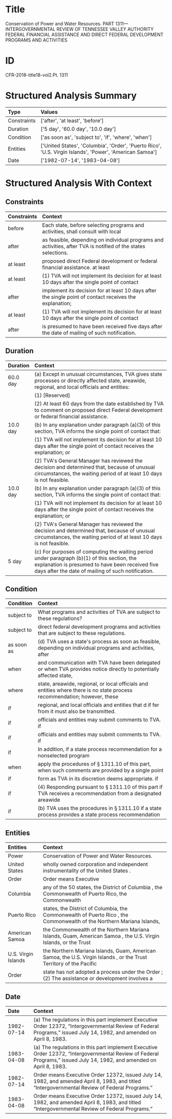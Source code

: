 # Title

 Conservation of Power and Water Resources. PART 1311—INTERGOVERNMENTAL REVIEW OF TENNESSEE VALLEY AUTHORITY FEDERAL FINANCIAL ASSISTANCE AND DIRECT FEDERAL DEVELOPMENT PROGRAMS AND ACTIVITIES


# ID

 CFR-2018-title18-vol2.Pt. 1311


# Structured Analysis Summary

| Type        | Values                                                                                                  |
|:------------|:--------------------------------------------------------------------------------------------------------|
| Constraints | ['after', 'at least', 'before']                                                                         |
| Duration    | ['5 day', '60.0 day', '10.0 day']                                                                       |
| Condition   | ['as soon as', 'subject to', 'if', 'where', 'when']                                                     |
| Entities    | ['United States', 'Columbia', 'Order', 'Puerto Rico', 'U.S. Virgin Islands', 'Power', 'American Samoa'] |
| Date        | ['1982-07-14', '1983-04-08']                                                                            |


# Structured Analysis With Context

 


## Constraints

| Constraints   | Context                                                                                                        |
|:--------------|:---------------------------------------------------------------------------------------------------------------|
| before        | Each state,  before selecting programs and activities, shall consult with local                                |
| after         | as feasible, depending on individual programs and activities, after  TVA is notified of the states selections. |
| at least      | proposed direct Federal development or federal financial assistance. at least                                  |
| at least      | (1) TVA will not implement its decision for at least 10 days after the single point of contact                 |
| after         | implement its decision for at least 10 days after the single point of contact receives the explanation;        |
| at least      | (1) TVA will not implement its decision for at least 10 days after the single point of contact                 |
| after         | is presumed to have been received five days after  the date of mailing of such notification.                   |


## Duration

| Duration   | Context                                                                                                                                                                                              |
|:-----------|:-----------------------------------------------------------------------------------------------------------------------------------------------------------------------------------------------------|
| 60.0 day   | (a) Except in unusual circumstances, TVA gives state processes or directly affected state, areawide, regional, and local officials and entities:                                                     |
|            |           (1) [Reserved]                                                                                                                                                                             |
|            |           (2) At least 60 days from the date established by TVA to comment on proposed direct Federal development or federal financial assistance.                                                   |
| 10.0 day   | (b) In any explanation under paragraph (a)(3) of this section, TVA informs the single point of contact that:                                                                                         |
|            |           (1) TVA will not implement its decision for at least 10 days after the single point of contact receives the explanation; or                                                                |
|            |           (2) TVA's General Manager has reviewed the decision and determined that, because of unusual circumstances, the waiting period of at least 10 days is not feasible.                         |
| 10.0 day   | (b) In any explanation under paragraph (a)(3) of this section, TVA informs the single point of contact that:                                                                                         |
|            |           (1) TVA will not implement its decision for at least 10 days after the single point of contact receives the explanation; or                                                                |
|            |           (2) TVA's General Manager has reviewed the decision and determined that, because of unusual circumstances, the waiting period of at least 10 days is not feasible.                         |
| 5 day      | (c) For purposes of computing the waiting period under paragraph (b)(1) of this section, the explanation is presumed to have been received five days after the date of mailing of such notification. |


## Condition

| Condition   | Context                                                                                                                   |
|:------------|:--------------------------------------------------------------------------------------------------------------------------|
| subject to  | What programs and activities of TVA are  subject to  these regulations?                                                   |
| subject to  | direct federal development programs and activities that are subject to  these regulations.                                |
| as soon as  | (d) TVA uses a state's process  as soon as feasible, depending on individual programs and activities, after               |
| when        | and communication with TVA have been delegated or when TVA provides notice directly to potentially affected state,        |
| where       | state, areawide, regional, or local officials and entities where there is no state process recommendation; however, these |
| if          | regional, and local officials and entities that d if fer from it must also be transmitted.                                |
| if          | officials and entities may submit comments to TVA. if                                                                     |
| if          | officials and entities may submit comments to TVA. if                                                                     |
| if          | In addition,  if a state process recommendation for a nonselected program                                                 |
| when        | apply the procedures of &#167;&#8201;1311.10 of this part, when such comments are provided by a single point              |
| if          | form as TVA in its discretion deems appropriate. if                                                                       |
| if          | (4) Responding pursuant to &#167;&#8201;1311.10 of this part  if TVA receives a recommendation from a designated areawide |
| if          | (b) TVA uses the procedures in &#167;&#8201;1311.10  if a state process provides a state process recommendation           |


## Entities

| Entities            | Context                                                                                                               |
|:--------------------|:----------------------------------------------------------------------------------------------------------------------|
| Power               | Conservation of  Power  and Water Resources.                                                                          |
| United States       | wholly owned corporation and independent instrumentality of the United States .                                       |
| Order               | Order  means Executive                                                                                                |
| Columbia            | any of the 50 states, the District of Columbia , the Commonwealth of Puerto Rico, the Commonwealth                    |
| Puerto Rico         | states, the District of Columbia, the Commonwealth of Puerto Rico , the Commonwealth of the Northern Mariana Islands, |
| American Samoa      | the Commonwealth of the Northern Mariana Islands, Guam, American Samoa , the U.S. Virgin Islands, or the Trust        |
| U.S. Virgin Islands | the Northern Mariana Islands, Guam, American Samoa, the U.S. Virgin Islands , or the Trust Territory of the Pacific   |
| Order               | state has not adopted a process under the Order ; (2) The assistance or development involves a                        |


## Date

| Date       | Context                                                                                                                                                                           |
|:-----------|:----------------------------------------------------------------------------------------------------------------------------------------------------------------------------------|
| 1982-07-14 | (a) The regulations in this part implement Executive Order 12372, &#8220;Intergovernmental Review of Federal Programs,&#8221; issued July 14, 1982, and amended on April 8, 1983. |
| 1983-04-08 | (a) The regulations in this part implement Executive Order 12372, &#8220;Intergovernmental Review of Federal Programs,&#8221; issued July 14, 1982, and amended on April 8, 1983. |
| 1982-07-14 | Order means Executive Order 12372, issued July 14, 1982, and amended April 8, 1983, and titled &#8220;Intergovernmental Review of Federal Programs.&#8221;                        |
| 1983-04-08 | Order means Executive Order 12372, issued July 14, 1982, and amended April 8, 1983, and titled &#8220;Intergovernmental Review of Federal Programs.&#8221;                        |



